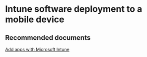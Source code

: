 <properties
	pageTitle="Software deployment to a mobile device"
	description="Software deployment to a mobile device"
	service="microsoft.intune"
	resource="intune"
	authors="mackie1604"
	displayOrder=""
	selfHelpType="generic"
	supportTopicIds="32435276"
	resourceTags=""
	productPesIds="15584"
	cloudEnvironments="public"
/>

# Intune software deployment to a mobile device

## **Recommended documents**

[Add apps with Microsoft Intune](https://docs.microsoft.com/intune/deploy-use/add-apps)<br>


